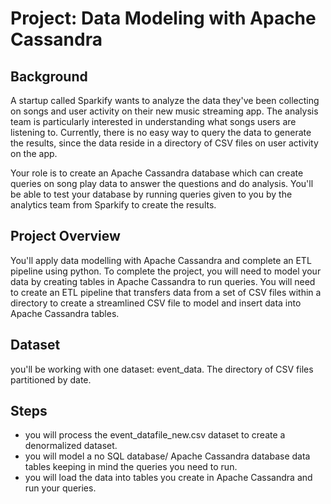 # Project: Data Modeling with Apache Cassandra

## Background
A startup called Sparkify wants to analyze the data they've been collecting on songs and user activity on their new music streaming app. 
The analysis team is particularly interested in understanding what songs users are listening to. 
Currently, there is no easy way to query the data to generate the results, since the data reside in a directory of CSV files on user activity on the app.

Your role is to create an Apache Cassandra database which can create queries on song play data to answer the questions and do analysis. 
You'll be able to test your database by running queries given to you by the analytics team from Sparkify to create the results.

## Project Overview
You'll apply data modelling with Apache Cassandra and complete an ETL pipeline using python.
To complete the project, you will need to model your data by creating tables in Apache Cassandra to run queries. 
You will need to create an ETL pipeline that transfers data from a set of CSV files within a directory to create a streamlined CSV file 
to model and insert data into Apache Cassandra tables.

## Dataset
you'll be working with one dataset: event_data. The directory of CSV files partitioned by date. 

## Steps
- you will process the event_datafile_new.csv dataset to create a denormalized dataset.
- you will model a no SQL database/ Apache Cassandra database data tables keeping in mind the queries you need to run.
- you will load the data into tables you create in Apache Cassandra and run your queries.
